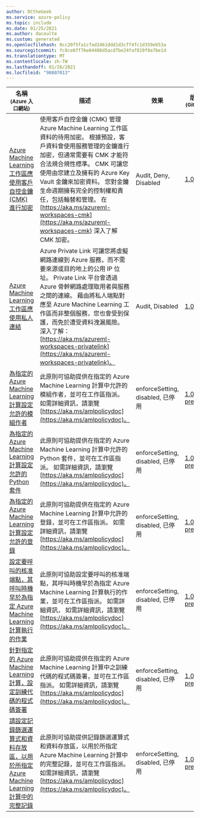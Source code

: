 ```yaml
---
author: DCtheGeek
ms.service: azure-policy
ms.topic: include
ms.date: 01/25/2021
ms.author: dacoulte
ms.custom: generated
ms.openlocfilehash: 0cc20f5fa1cfad1461ddd1d3cff4fc1d359eb53a
ms.sourcegitcommit: fc8ce6ff76e64486d5acd7be24faf819f0a7be1d
ms.translationtype: MT
ms.contentlocale: zh-TW
ms.lasthandoff: 01/26/2021
ms.locfileid: "98807013"
---
```

|名稱<br /><sub>(Azure 入口網站)</sub> |描述 |效果 |版本<br /><sub>(GitHub)</sub> |
|---|---|---|---|
|[Azure Machine Learning 工作區應使用客戶自控金鑰 (CMK) 進行加密](https://portal.azure.com/#blade/Microsoft_Azure_Policy/PolicyDetailBlade/definitionId/%2Fproviders%2FMicrosoft.Authorization%2FpolicyDefinitions%2Fba769a63-b8cc-4b2d-abf6-ac33c7204be8) |使用客戶自控金鑰 (CMK) 管理 Azure Machine Learning 工作區資料的待用加密。 根據預設，客戶資料會使用服務管理的金鑰進行加密，但通常需要有 CMK 才能符合法規合規性標準。 CMK 可讓您使用由您建立及擁有的 Azure Key Vault 金鑰來加密資料。 您對金鑰生命週期擁有完全的控制權和責任，包括輪替和管理。 在 [https://aka.ms/azureml-workspaces-cmk](https://aka.ms/azureml-workspaces-cmk) 深入了解 CMK 加密。 |Audit, Deny, Disabled |[1.0.2](https://github.com/Azure/azure-policy/blob/master/built-in-policies/policyDefinitions/Machine%20Learning/Workspace_CMKEnabled_Audit.json) |
|[Azure Machine Learning 工作區應使用私人連結](https://portal.azure.com/#blade/Microsoft_Azure_Policy/PolicyDetailBlade/definitionId/%2Fproviders%2FMicrosoft.Authorization%2FpolicyDefinitions%2F40cec1dd-a100-4920-b15b-3024fe8901ab) |Azure Private Link 可讓您將虛擬網路連線到 Azure 服務，而不需要來源或目的地上的公用 IP 位址。 Private Link 平台會透過 Azure 骨幹網路處理取用者與服務之間的連線。 藉由將私人端點對應至 Azure Machine Learning 工作區而非整個服務，您也會受到保護，而免於遭受資料洩漏風險。 深入了解：[https://aka.ms/azureml-workspaces-privatelink](https://aka.ms/azureml-workspaces-privatelink)。 |Audit, Disabled |[1.0.1](https://github.com/Azure/azure-policy/blob/master/built-in-policies/policyDefinitions/Machine%20Learning/Workspace_PrivateLinkEnabled_Audit.json) |
|[為指定的 Azure Machine Learning 計算設定允許的模組作者](https://portal.azure.com/#blade/Microsoft_Azure_Policy/PolicyDetailBlade/definitionId/%2Fproviders%2FMicrosoft.Authorization%2FpolicyDefinitions%2F53c70b02-63dd-11ea-bc55-0242ac130003) |此原則可協助提供在指定的 Azure Machine Learning 計算中允許的模組作者，並可在工作區指派。 如需詳細資訊，請瀏覽 [https://aka.ms/amlpolicydoc](https://aka.ms/amlpolicydoc)。 |enforceSetting, disabled, 已停用 |[1.0.1-preview](https://github.com/Azure/azure-policy/blob/master/built-in-policies/policyDefinitions/Machine%20Learning/AllowedModuleAuthors_EnforceSetting.json) |
|[為指定的 Azure Machine Learning 計算設定允許的 Python 套件](https://portal.azure.com/#blade/Microsoft_Azure_Policy/PolicyDetailBlade/definitionId/%2Fproviders%2FMicrosoft.Authorization%2FpolicyDefinitions%2F77eeea86-7e81-4a7d-9067-de844d096752) | 此原則可協助提供在指定的 Azure Machine Learning 計算中允許的 Python 套件，並可在工作區指派。 如需詳細資訊，請瀏覽 [https://aka.ms/amlpolicydoc](https://aka.ms/amlpolicydoc)。 |enforceSetting, disabled, 已停用 |[1.0.0-preview](https://github.com/Azure/azure-policy/blob/master/built-in-policies/policyDefinitions/Machine%20Learning/AllowedPythonPackageChannels_EnforceSetting.json) |
|[為指定的 Azure Machine Learning 計算設定允許的登錄](https://portal.azure.com/#blade/Microsoft_Azure_Policy/PolicyDetailBlade/definitionId/%2Fproviders%2FMicrosoft.Authorization%2FpolicyDefinitions%2F5853517a-63de-11ea-bc55-0242ac130003) |此原則可協助提供在指定的 Azure Machine Learning 計算中允許的登錄，並可在工作區指派。 如需詳細資訊，請瀏覽 [https://aka.ms/amlpolicydoc](https://aka.ms/amlpolicydoc)。 |enforceSetting, disabled, 已停用 |[1.0.0-preview](https://github.com/Azure/azure-policy/blob/master/built-in-policies/policyDefinitions/Machine%20Learning/AllowedACRs_EnforceSetting.json) |
|[設定要呼叫的核准端點，其呼叫時機早於為指定 Azure Machine Learning 計算執行的作業](https://portal.azure.com/#blade/Microsoft_Azure_Policy/PolicyDetailBlade/definitionId/%2Fproviders%2FMicrosoft.Authorization%2FpolicyDefinitions%2F3948394e-63de-11ea-bc55-0242ac130003) |此原則可協助設定要呼叫的核准端點，其呼叫時機早於為指定 Azure Machine Learning 計算執行的作業，並可在工作區指派。 如需詳細資訊， 如需詳細資訊，請瀏覽 [https://aka.ms/amlpolicydoc](https://aka.ms/amlpolicydoc)。 |enforceSetting, disabled, 已停用 |[1.0.0-preview](https://github.com/Azure/azure-policy/blob/master/built-in-policies/policyDefinitions/Machine%20Learning/ApprovalEndpoint_EnforceSetting.json) |
|[針對指定的 Azure Machine Learning 計算，設定訓練代碼的程式碼簽署](https://portal.azure.com/#blade/Microsoft_Azure_Policy/PolicyDetailBlade/definitionId/%2Fproviders%2FMicrosoft.Authorization%2FpolicyDefinitions%2F6a6f7384-63de-11ea-bc55-0242ac130003) |此原則可協助提供在指定的 Azure Machine Learning 計算中之訓練代碼的程式碼簽署，並可在工作區指派。 如需詳細資訊，請瀏覽 [https://aka.ms/amlpolicydoc](https://aka.ms/amlpolicydoc)。 |enforceSetting, disabled, 已停用 |[1.0.0-preview](https://github.com/Azure/azure-policy/blob/master/built-in-policies/policyDefinitions/Machine%20Learning/AllowedSigningKey_EnforceSetting.json) |
|[請設定記錄篩選運算式和資料存放區，以用於所指定 Azure Machine Learning 計算中的完整記錄](https://portal.azure.com/#blade/Microsoft_Azure_Policy/PolicyDetailBlade/definitionId/%2Fproviders%2FMicrosoft.Authorization%2FpolicyDefinitions%2F1d413020-63de-11ea-bc55-0242ac130003) |此原則可協助提供記錄篩選運算式和資料存放區，以用於所指定 Azure Machine Learning 計算中的完整記錄，並可在工作區指派。 如需詳細資訊，請瀏覽 [https://aka.ms/amlpolicydoc](https://aka.ms/amlpolicydoc)。 |enforceSetting, disabled, 已停用 |[1.0.0-preview](https://github.com/Azure/azure-policy/blob/master/built-in-policies/policyDefinitions/Machine%20Learning/AllowedLogFilter_EnforceSetting.json) |
